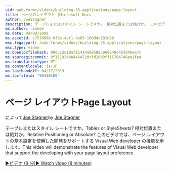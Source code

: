 ```yaml
---
uid: web-forms/videos/building-35-applications/page-layout
title: ページのレイアウト |Microsoft Docs
author: JoeStagner
description: テーブルまたはスタイル シートですか。 相対位置または絶対か。 このビデオを使用した開発 yo をサポートする Visual Web developer の機能を紹介しています.
ms.author: riande
ms.date: 04/09/2009
ms.assetid: c757d668-6f3e-4af1-beb5-100d4c101b88
msc.legacyurl: /web-forms/videos/building-35-applications/page-layout
msc.type: video
ms.openlocfilehash: 0605c2e18af11414a0958859e0249c4b4246ea7c
ms.sourcegitcommit: 0f1119340e4464720cfd16d0ff15764746ea1fea
ms.translationtype: MT
ms.contentlocale: ja-JP
ms.lasthandoff: 04/17/2019
ms.locfileid: "59410189"
---
```

# <a name="page-layout"></a><span data-ttu-id="edacf-105">ページ レイアウト</span><span class="sxs-lookup"><span data-stu-id="edacf-105">Page Layout</span></span>

<span data-ttu-id="edacf-106">によって[Joe Stagner](https://github.com/JoeStagner)</span><span class="sxs-lookup"><span data-stu-id="edacf-106">by [Joe Stagner](https://github.com/JoeStagner)</span></span>

<span data-ttu-id="edacf-107">テーブルまたはスタイル シートですか。</span><span class="sxs-lookup"><span data-stu-id="edacf-107">Tables or StyleSheets?</span></span> <span data-ttu-id="edacf-108">相対位置または絶対か。</span><span class="sxs-lookup"><span data-stu-id="edacf-108">Relative Positioning or Absolute?</span></span> <span data-ttu-id="edacf-109">このビデオでは、ページ レイアウトの基本設定を使用した開発をサポートする Visual Web developer の機能を示します。</span><span class="sxs-lookup"><span data-stu-id="edacf-109">This video will demonstrate the features of Visual Web developer that support the developing with your page layout preference.</span></span>

[<span data-ttu-id="edacf-110">&#9654;ビデオ (8 分)</span><span class="sxs-lookup"><span data-stu-id="edacf-110">&#9654; Watch video (8 minutes)</span></span>](https://channel9.msdn.com/Blogs/ASP-NET-Site-Videos/page-layout)
